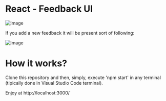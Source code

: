 # React - Feedback UI

![image](https://user-images.githubusercontent.com/36509669/149678397-026b3ef5-dac7-4927-aff2-ffacdeb8e87a.png)

If you add a new feedback it will be present sort of following:

![image](https://user-images.githubusercontent.com/36509669/149678604-0a72787f-0b19-4350-80ba-cdcb2c22fba1.png)

# How it works?

Clone this repository and then, simply, execute 'npm start' in any terminal (tipically done in Visual Studio Code terminal). 

Enjoy at http://localhost:3000/
